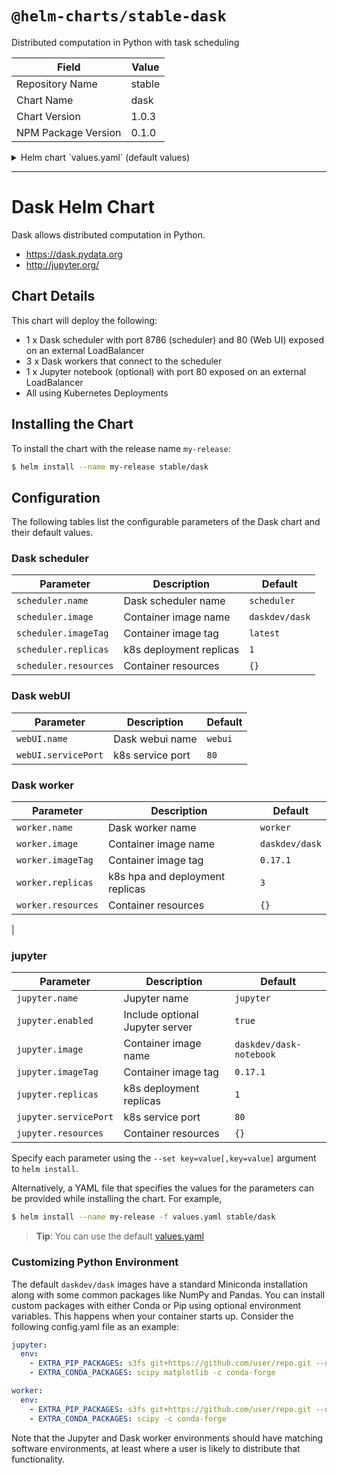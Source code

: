 # `@helm-charts/stable-dask`

Distributed computation in Python with task scheduling

| Field               | Value  |
| ------------------- | ------ |
| Repository Name     | stable |
| Chart Name          | dask   |
| Chart Version       | 1.0.3  |
| NPM Package Version | 0.1.0  |

<details>

<summary>Helm chart `values.yaml` (default values)</summary>

```yaml
# nameOverride: dask
# fullnameOverride: dask

scheduler:
  name: scheduler
  image:
    repository: 'daskdev/dask'
    tag: '0.17.1'
    pullPolicy: IfNotPresent
  replicas: 1
  serviceType: 'LoadBalancer'
  servicePort: 8786
  resources:
    {}
    # limits:
    #   cpu: 1.8
    #   memory: 6G
    # requests:
    #   cpu: 1.8
    #   memory: 6G

webUI:
  name: webui
  servicePort: 80

worker:
  name: worker
  image:
    repository: 'daskdev/dask'
    tag: '0.17.1'
    pullPolicy: IfNotPresent
  replicas: 3
  aptPackages: >-
  default_resources: # overwritten by resource limits if they exist
    cpu: 1
    memory: '4GiB'
  env:
    # - name: EXTRA_CONDA_PACKAGES
    #   value: numba xarray -c conda-forge
    # - name: EXTRA_PIP_PACKAGES
    #   value: s3fs dask-ml --upgrade
  resources:
    {}
    # limits:
    #   cpu: 1
    #   memory: 3G
    # requests:
    #   cpu: 1
    #   memory: 3G

jupyter:
  name: jupyter
  enabled: true
  image:
    repository: 'daskdev/dask-notebook'
    tag: '0.17.1'
    pullPolicy: IfNotPresent
  replicas: 1
  serviceType: 'LoadBalancer'
  servicePort: 80
  password: 'sha1:aae8550c0a44:9507d45e087d5ee481a5ce9f4f16f37a0867318c' # 'dask'
  env:
    # - name: EXTRA_CONDA_PACKAGES
    #   value: numba xarray -c conda-forge
    # - name: EXTRA_PIP_PACKAGES
    #   value: s3fs dask-ml --upgrade
  resources:
    {}
    # limits:
    #   cpu: 2
    #   memory: 6G
    # requests:
    #   cpu: 2
    #   memory: 6G
```

</details>

---

# Dask Helm Chart

Dask allows distributed computation in Python.

- https://dask.pydata.org
- http://jupyter.org/

## Chart Details

This chart will deploy the following:

- 1 x Dask scheduler with port 8786 (scheduler) and 80 (Web UI) exposed on an external LoadBalancer
- 3 x Dask workers that connect to the scheduler
- 1 x Jupyter notebook (optional) with port 80 exposed on an external LoadBalancer
- All using Kubernetes Deployments

## Installing the Chart

To install the chart with the release name `my-release`:

```bash
$ helm install --name my-release stable/dask
```

## Configuration

The following tables list the configurable parameters of the Dask chart and their default values.

### Dask scheduler

| Parameter             | Description             | Default        |
| --------------------- | ----------------------- | -------------- |
| `scheduler.name`      | Dask scheduler name     | `scheduler`    |
| `scheduler.image`     | Container image name    | `daskdev/dask` |
| `scheduler.imageTag`  | Container image tag     | `latest`       |
| `scheduler.replicas`  | k8s deployment replicas | `1`            |
| `scheduler.resources` | Container resources     | `{}`           |

### Dask webUI

| Parameter           | Description      | Default |
| ------------------- | ---------------- | ------- |
| `webUI.name`        | Dask webui name  | `webui` |
| `webUI.servicePort` | k8s service port | `80`    |

### Dask worker

| Parameter          | Description                     | Default        |
| ------------------ | ------------------------------- | -------------- |
| `worker.name`      | Dask worker name                | `worker`       |
| `worker.image`     | Container image name            | `daskdev/dask` |
| `worker.imageTag`  | Container image tag             | `0.17.1`       |
| `worker.replicas`  | k8s hpa and deployment replicas | `3`            |
| `worker.resources` | Container resources             | `{}`           |

|

### jupyter

| Parameter             | Description                     | Default                 |
| --------------------- | ------------------------------- | ----------------------- |
| `jupyter.name`        | Jupyter name                    | `jupyter`               |
| `jupyter.enabled`     | Include optional Jupyter server | `true`                  |
| `jupyter.image`       | Container image name            | `daskdev/dask-notebook` |
| `jupyter.imageTag`    | Container image tag             | `0.17.1`                |
| `jupyter.replicas`    | k8s deployment replicas         | `1`                     |
| `jupyter.servicePort` | k8s service port                | `80`                    |
| `jupyter.resources`   | Container resources             | `{}`                    |

Specify each parameter using the `--set key=value[,key=value]` argument to `helm install`.

Alternatively, a YAML file that specifies the values for the parameters can be provided while installing the chart. For example,

```bash
$ helm install --name my-release -f values.yaml stable/dask
```

> **Tip**: You can use the default [values.yaml](values.yaml)

### Customizing Python Environment

The default `daskdev/dask` images have a standard Miniconda installation along
with some common packages like NumPy and Pandas. You can install custom packages
with either Conda or Pip using optional environment variables. This happens
when your container starts up. Consider the following config.yaml file as an
example:

```yaml
jupyter:
  env:
    - EXTRA_PIP_PACKAGES: s3fs git+https://github.com/user/repo.git --upgrade
    - EXTRA_CONDA_PACKAGES: scipy matplotlib -c conda-forge

worker:
  env:
    - EXTRA_PIP_PACKAGES: s3fs git+https://github.com/user/repo.git --upgrade
    - EXTRA_CONDA_PACKAGES: scipy -c conda-forge
```

Note that the Jupyter and Dask worker environments should have matching
software environments, at least where a user is likely to distribute that
functionality.

